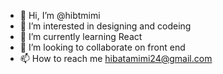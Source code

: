 - 👋 Hi, I’m @hibtmimi
- 👀 I’m interested in designing and codeing
- 🌱 I’m currently learning  React 
- 💞️ I’m looking to collaborate on front end 
- 📫 How to reach me hibatamimi24@gmail.com

<!---
hibtmimi/hibtmimi is a ✨ special ✨ repository because its `README.md` (this file) appears on your GitHub profile.
You can click the Preview link to take a look at your changes.
--->
